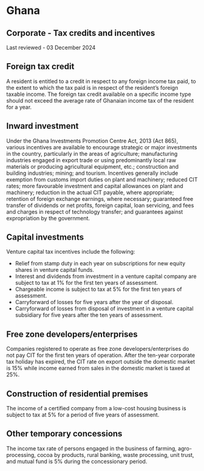 # Ghana
## Corporate - Tax credits and incentives
Last reviewed - 03 December 2024
## Foreign tax credit
A resident is entitled to a credit in respect to any foreign income tax paid, to the extent to which the tax paid is in respect of the resident’s foreign taxable income. The foreign tax credit available on a specific income type should not exceed the average rate of Ghanaian income tax of the resident for a year.
## Inward investment
Under the Ghana Investments Promotion Centre Act, 2013 (Act 865), various incentives are available to encourage strategic or major investments in the country, particularly in the areas of agriculture; manufacturing industries engaged in export trade or using predominantly local raw materials or producing agricultural equipment, etc.; construction and building industries; mining; and tourism.
Incentives generally include exemption from customs import duties on plant and machinery; reduced CIT rates; more favourable investment and capital allowances on plant and machinery; reduction in the actual CIT payable, where appropriate; retention of foreign exchange earnings, where necessary; guaranteed free transfer of dividends or net profits, foreign capital, loan servicing, and fees and charges in respect of technology transfer; and guarantees against expropriation by the government.
## Capital investments
Venture capital tax incentives include the following:
  * Relief from stamp duty in each year on subscriptions for new equity shares in venture capital funds.
  * Interest and dividends from investment in a venture capital company are subject to tax at 1% for the first ten years of assessment.
  * Chargeable income is subject to tax at 5% for the first ten years of assessment.
  * Carryforward of losses for five years after the year of disposal.
  * Carryforward of losses from disposal of investment in a venture capital subsidiary for five years after the ten years of assessment.


## Free zone developers/enterprises
Companies registered to operate as free zone developers/enterprises do not pay CIT for the first ten years of operation. After the ten-year corporate tax holiday has expired, the CIT rate on export outside the domestic market is 15% while income earned from sales in the domestic market is taxed at 25%.
## Construction of residential premises
The income of a certified company from a low-cost housing business is subject to tax at 5% for a period of five years of assessment.
## Other temporary concessions
The income tax rate of persons engaged in the business of farming, agro-processing, cocoa by products, rural banking, waste processing, unit trust, and mutual fund is 5% during the concessionary period. 
